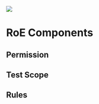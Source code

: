 
![](https://github.com/JonmarCorpuz/SecondBrain/blob/main/Assets/Whitespace.png)

# RoE Components

## Permission

## Test Scope

## Rules
